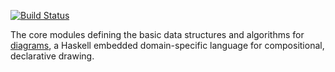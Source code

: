 [![Build Status](https://github.com/diagrams/diagrams-core/actions/workflows/haskell-ci.yml/badge.svg)](https://github.com/diagrams/diagrams-core/actions/workflows/haskell-ci.yml)

The core modules defining the basic data structures and algorithms for
[diagrams](http://projects.haskell.org/diagrams), a Haskell embedded
domain-specific language for compositional, declarative drawing.

